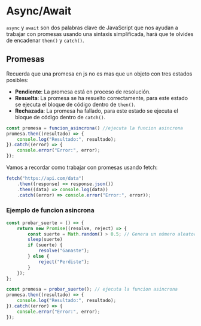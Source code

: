 # Async/Await

`async` y `await` son dos palabras clave de JavaScript que nos ayudan a trabajar con promesas usando una sintaxis simplificada, hará que te olvides de encadenar `then()` y `catch()`.


## Promesas

Recuerda que una promesa en js no es mas que un objeto con tres estados posibles:
- **Pendiente**: La promesa está en proceso de resolución.
- **Resuelta**: La promesa se ha resuelto correctamente, para este estado se ejecuta el bloque de código dentro de `then()`.
- **Rechazada**: La promesa ha fallado, para este estado se ejecuta el bloque de código dentro de `catch()`.

```js
const promesa = funcion_asincrona() //ejecuta la funcion asincrona
promesa.then((resultado) => {
    console.log("Resultado:", resultado);
}).catch((error) => {
    console.error("Error:", error);
});
```

Vamos a recordar como trabajar con promesas usando fetch:

```js
fetch("https://api.com/data")
    .then((response) => response.json())
    .then((data) => console.log(data))
    .catch((error) => console.error("Error:", error));
```

### Ejemplo de funcion asincrona

```js
const probar_suerte = () => {
    return new Promise((resolve, reject) => {
        const suerte = Math.random() > 0.5; // Genera un número aleatorio entre 0 y 1
        sleep(suerte)
        if (suerte) {
            resolve("Ganaste");
        } else {
            reject("Perdiste");
        }
    });
};

const promesa = probar_suerte(); // ejecuta la funcion asincrona
promesa.then((resultado) => {
    console.log("Resultado:", resultado);
}).catch((error) => {
    console.error("Error:", error);
});
``` 

## 
